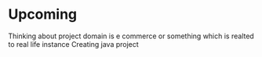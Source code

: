 # Upcoming

Thinking about project
domain is e commerce or something which is realted to real life instance
Creating java project
